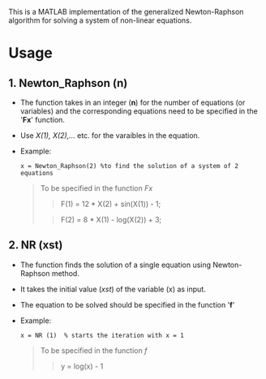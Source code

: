 This is a MATLAB implementation of the generalized Newton-Raphson algorithm for solving a system of non-linear equations.

# Usage
## 1. Newton_Raphson (n)
* The function takes in an integer (**n**) for the number of equations (or variables) and the corresponding equations need to be specified in the '**Fx**' function.
* Use *X(1), X(2),...* etc. for the varaibles in the equation.
* Example:

      x = Newton_Raphson(2) %to find the solution of a system of 2 equations
    >To be specified in the function *Fx*
    >
    >> F(1) = 12 * X(2) + sin(X(1)) - 1;
    >
    >> F(2) = 8 * X(1) - log(X(2)) + 3;

## 2. NR (xst)
* The function finds the solution of a single equation using Newton-Raphson method.
* It takes the initial value (*xst*) of the variable (x) as input.
* The equation to be solved should be specified in the function '**f**'
* Example:

      x = NR (1)  % starts the iteration with x = 1
     > To be specified in the function *f*
     >
     >> y = log(x) - 1 
